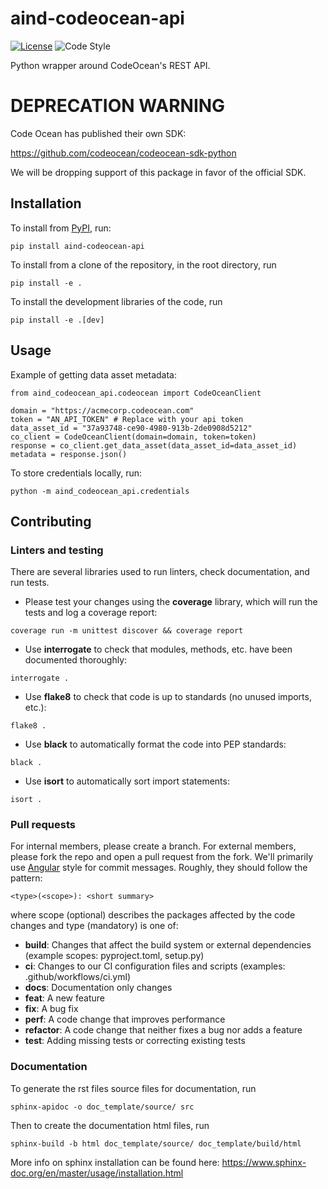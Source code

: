 # aind-codeocean-api

[![License](https://img.shields.io/badge/license-MIT-brightgreen)](LICENSE)
![Code Style](https://img.shields.io/badge/code%20style-black-black)

Python wrapper around CodeOcean's REST API.

# DEPRECATION WARNING

Code Ocean has published their own SDK:

https://github.com/codeocean/codeocean-sdk-python

We will be dropping support of this package in favor of the official SDK.

## Installation
To install from [PyPI](https://pypi.org/project/aind-codeocean-api/), run:
```
pip install aind-codeocean-api
```

To install from a clone of the repository, in the root directory, run
```
pip install -e .
```

To install the development libraries of the code, run
```
pip install -e .[dev]
```

## Usage
Example of getting data asset metadata:
```
from aind_codeocean_api.codeocean import CodeOceanClient

domain = "https://acmecorp.codeocean.com"
token = "AN_API_TOKEN" # Replace with your api token
data_asset_id = "37a93748-ce90-4980-913b-2de0908d5212"
co_client = CodeOceanClient(domain=domain, token=token)
response = co_client.get_data_asset(data_asset_id=data_asset_id)
metadata = response.json()
```

To store credentials locally, run:
```
python -m aind_codeocean_api.credentials
```

## Contributing

### Linters and testing

There are several libraries used to run linters, check documentation, and run tests.

- Please test your changes using the **coverage** library, which will run the tests and log a coverage report:

```
coverage run -m unittest discover && coverage report
```

- Use **interrogate** to check that modules, methods, etc. have been documented thoroughly:

```
interrogate .
```

- Use **flake8** to check that code is up to standards (no unused imports, etc.):
```
flake8 .
```

- Use **black** to automatically format the code into PEP standards:
```
black .
```

- Use **isort** to automatically sort import statements:
```
isort .
```

### Pull requests

For internal members, please create a branch. For external members, please fork the repo and open a pull request from the fork. We'll primarily use [Angular](https://github.com/angular/angular/blob/main/CONTRIBUTING.md#commit) style for commit messages. Roughly, they should follow the pattern:
```
<type>(<scope>): <short summary>
```

where scope (optional) describes the packages affected by the code changes and type (mandatory) is one of:

- **build**: Changes that affect the build system or external dependencies (example scopes: pyproject.toml, setup.py)
- **ci**: Changes to our CI configuration files and scripts (examples: .github/workflows/ci.yml)
- **docs**: Documentation only changes
- **feat**: A new feature
- **fix**: A bug fix
- **perf**: A code change that improves performance
- **refactor**: A code change that neither fixes a bug nor adds a feature
- **test**: Adding missing tests or correcting existing tests

### Documentation
To generate the rst files source files for documentation, run
```
sphinx-apidoc -o doc_template/source/ src 
```
Then to create the documentation html files, run
```
sphinx-build -b html doc_template/source/ doc_template/build/html
```
More info on sphinx installation can be found here: https://www.sphinx-doc.org/en/master/usage/installation.html
